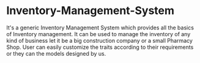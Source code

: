 # Inventory-Management-System
It's a generic Inventory Management System which provides all the basics of Inventory management. It can be used to manage the inventory of any kind of business let it be a big construction company or a small Pharmacy Shop. User can easily customize the traits according to their requirements or they can the models designed by us.
